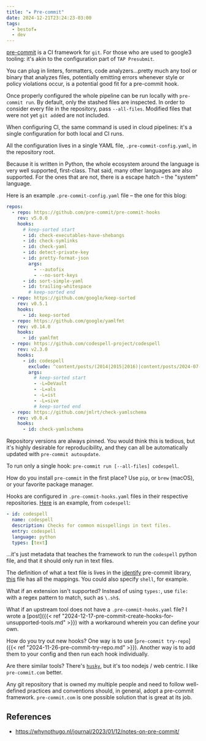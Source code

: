```yaml
---
title: "★ Pre-commit"
date: 2024-12-21T23:24:23-03:00
tags:
  - bestof★
  - dev
---
```


[pre-commit](https://pre-commit.com/) is a CI framework for `git`.
For those who are used to google3 tooling: it's akin to the configuration part of `TAP Presubmit`.

You can plug in linters, formatters, code analyzers...pretty much any tool or binary that analyzes files, potentially emitting errors whenever style or policy violations occur, is a potential good fit for a pre-commit hook.

Once properly configured the whole pipeline can be run locally with `pre-commit run`. By default, only the stashed files are inspected. In order to consider every file in the repository, pass `--all-files`. Modified files that were not yet `git add`ed are not included.

When configuring CI, the same command is used in cloud pipelines: it's a single configuration for both local and CI runs.

All the configuration lives in a single YAML file, `.pre-commit-config.yaml`, in the repository root.

Because it is written in Python, the whole ecosystem around the language is very well supported, first-class. That said, many other languages are also supported. For the ones that are not, there is a escape hatch – the "system" language.

Here is an example `.pre-commit-config.yaml` file – the one for this blog:

```yaml
repos:
  - repo: https://github.com/pre-commit/pre-commit-hooks
    rev: v5.0.0
    hooks:
      # keep-sorted start
      - id: check-executables-have-shebangs
      - id: check-symlinks
      - id: check-yaml
      - id: detect-private-key
      - id: pretty-format-json
        args:
          - --autofix
          - --no-sort-keys
      - id: sort-simple-yaml
      - id: trailing-whitespace
        # keep-sorted end
  - repo: https://github.com/google/keep-sorted
    rev: v0.5.1
    hooks:
      - id: keep-sorted
  - repo: https://github.com/google/yamlfmt
    rev: v0.14.0
    hooks:
      - id: yamlfmt
  - repo: https://github.com/codespell-project/codespell
    rev: v2.3.0
    hooks:
      - id: codespell
        exclude: ^content/posts/(2014|2015|2016)|content/posts/2024-07-09-kubectl-get-secret-with-jsonpath-add-newline.md|content/posts/2024-06-27-a-little.md
        args:
          # keep-sorted start
          - -L=DeVault
          - -L=als
          - -L=ist
          - -L=sive
          # keep-sorted end
  - repo: https://github.com/jmlrt/check-yamlschema
    rev: v0.0.4
    hooks:
      - id: check-yamlschema
```

Repository versions are always pinned. You would think this is tedious, but it's highly desirable for reproducibility, and they can all be automatically updated with `pre-commit autoupdate`.

To run only a single hook: `pre-commit run [--all-files] codespell`.

How do you install `pre-commit` in the first place? Use `pip`, or `brew` (macOS), or your favorite package manager.

Hooks are configured in `.pre-commit-hooks.yaml` files in their respective repositories. [Here](https://github.com/codespell-project/codespell/blob/main/.pre-commit-hooks.yaml) is an example, from `codespell`:

```yaml
- id: codespell
  name: codespell
  description: Checks for common misspellings in text files.
  entry: codespell
  language: python
  types: [text]
```

...it's just metadata that teaches the framework to run the `codespell` python file, and that it should only run in text files.

The definition of what a text file is lives in the [identify](https://github.com/pre-commit/identify) pre-commit library, [this](https://github.com/pre-commit/identify/blob/main/identify/extensions.py) file has all the mappings. You could also specify `shell`, for example.

What if an extension isn't supported? Instead of using `types:`, use `file:` with a regex pattern to match, such as `\.sh$`.

What if an upstream tool does not have a `.pre-commit-hooks.yaml` file? I wrote a [post]({{< ref "2024-12-17-pre-commit-create-hooks-for-unsupported-tools.md" >}}) with a workaround wherein you can define your own.

How do you try out new hooks? One way is to use [`pre-commit try-repo`]({{< ref "2024-11-26-pre-commit-try-repo.md" >}}). Another way is to add them to your config and then run each hook individually.

Are there similar tools? There's [`husky`](https://typicode.github.io/husky/), but it's too nodejs / web centric. I like `pre-commit.com` better.

Any git repository that is owned my multiple people and need to follow well-defined practices and conventions should, in general, adopt a pre-commit framework. `pre-commit.com` is one possible solution that is great at its job.

## References

- https://whynothugo.nl/journal/2023/01/12/notes-on-pre-commit/
